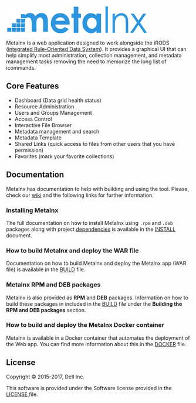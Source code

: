 ![Metalnx Logo](docs/IMAGES/mlx_logo_blue.png)

Metalnx is a web application designed to work alongside the iRODS ([integrated Rule-Oriented Data System](http://www.irods.org)). It provides a graphical UI that can help simplify most administration, collection management, and metadata management tasks removing the need to memorize the long list of icommands.

## Core Features

- Dashboard (Data grid health status)
- Resource Administration
- Users and Groups Management
- Access Control
- Interactive File Browser
- Metadata management and search
- Metadata Template
- Shared Links (quick access to files from other users that you have permission)
- Favorites (mark your favorite collections)

## Documentation

Metalnx has documentation to help with building and using the tool. Please, check our [wiki](https://github.com/Metalnx/metalnx-web/wiki) and the following links for further information.

### Installing Metalnx

The full documentation on how to install Metalnx using `.rpm` and `.deb` packages along with project [dependencies](docs/INSTALL.md#dependencies) is available in the [INSTALL](docs/INSTALL.md) document.

### How to build Metalnx and deploy the WAR file

Documentation on how to build Metalnx and deploy the Metalnx app (WAR file) is available in the [BUILD](docs/BUILD.md) file. 

### Metalnx RPM and DEB packages

Metalnx is also provided as **RPM** and **DEB** packages. Information on how to build these packages in included in the [BUILD](docs/BUILD.md) file under the **Building the RPM and DEB packages** section.

### How to build and deploy the Metalnx Docker container

Metalnx is available in a Docker container that automates the deployment of the Web app. You can find more information about this in the [DOCKER](docs/DOCKER.md) file.

## License

Copyright © 2015-2017, Dell Inc.

This software is provided under the Software license provided in the <a href="LICENSE.md"> LICENSE </a> file.
